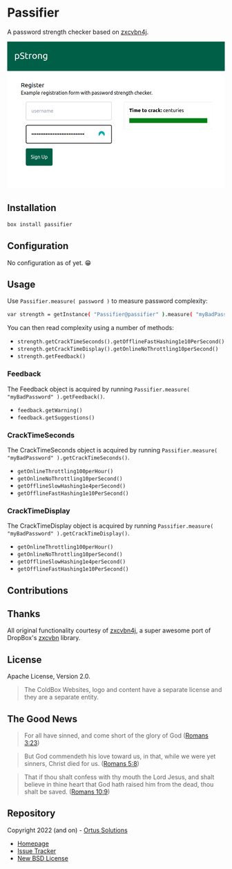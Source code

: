 # Passifier

A password strength checker based on [zxcvbn4j](https://github.com/nulab/zxcvbn4j).

![Demo of Passifier showing "Time to crack: Centuries" on a registration form password field](passifier-demo.png)

## Installation

```bash
box install passifier
```

## Configuration

No configuration as of yet. 😁

## Usage

Use `Passifier.measure( password )` to measure password complexity:

```bash
var strength = getInstance( "Passifier@passifier" ).measure( "myBadPassword" );
```

You can then read complexity using a number of methods:

* `strength.getCrackTimeSeconds().getOfflineFastHashing1e10PerSecond()`
* `strength.getCrackTimeDisplay().getOnlineNoThrottling10perSecond()`
* `strength.getFeedback()`

### Feedback

The Feedback object is acquired by running `Passifier.measure( "myBadPassword" ).getFeedback()`.

* `feedback.getWarning()`
* `feedback.getSuggestions()`

### CrackTimeSeconds

The CrackTimeSeconds object is acquired by running `Passifier.measure( "myBadPassword" ).getCrackTimeSeconds()`.

* `getOnlineThrottling100perHour()`
* `getOnlineNoThrottling10perSecond()`
* `getOfflineSlowHashing1e4perSecond()`
* `getOfflineFastHashing1e10PerSecond()`

### CrackTimeDisplay

The CrackTimeDisplay object is acquired by running `Passifier.measure( "myBadPassword" ).getCrackTimeDisplay()`.

* `getOnlineThrottling100perHour()`
* `getOnlineNoThrottling10perSecond()`
* `getOfflineSlowHashing1e4perSecond()`
* `getOfflineFastHashing1e10PerSecond()`

## Contributions

## Thanks

All original functionality courtesy of [zxcvbn4j](https://github.com/nulab/zxcvbn4j), a super awesome port of DropBox's [zxcvbn](https://github.com/dropbox/zxcvbn) library.

## License

Apache License, Version 2.0.

> The ColdBox Websites, logo and content have a separate license and they are a separate entity.

## The Good News

> For all have sinned, and come short of the glory of God ([Romans 3:23](https://www.kingjamesbibleonline.org/Romans-3-23/))

> But God commendeth his love toward us, in that, while we were yet sinners, Christ died for us. ([Romans 5:8](https://www.kingjamesbibleonline.org/Romans-5-8))

> That if thou shalt confess with thy mouth the Lord Jesus, and shalt believe in thine heart that God hath raised him from the dead, thou shalt be saved. ([Romans 10:9](https://www.kingjamesbibleonline.org/Romans-10-9/))

## Repository

Copyright 2022 (and on) - [Ortus Solutions](https://www.ortussolutions.com/)

* [Homepage](https://github.com/coldbox-modules/cbmeilisearch)
* [Issue Tracker](https://github.com/coldbox-modules/cbmeilisearch/issues)
* [New BSD License](https://github.com/coldbox-modules/cbmeilisearch/blob/master/LICENSE.txt)

